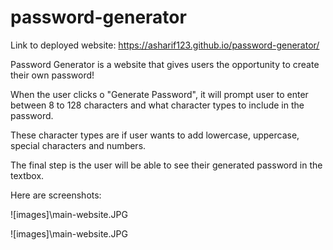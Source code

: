 # password-generator

Link to deployed website: https://asharif123.github.io/password-generator/

Password Generator is a website that gives users the opportunity to create their own password!

When the user clicks o "Generate Password", it will prompt user to enter between 8 to 128 characters and what character types to include in the password.

These character types are if user wants to add lowercase, uppercase, special characters and numbers.

The final step is the user will be able to see their generated password in the textbox.

Here are screenshots:

![images]\main-website.JPG

![images]\main-website.JPG
